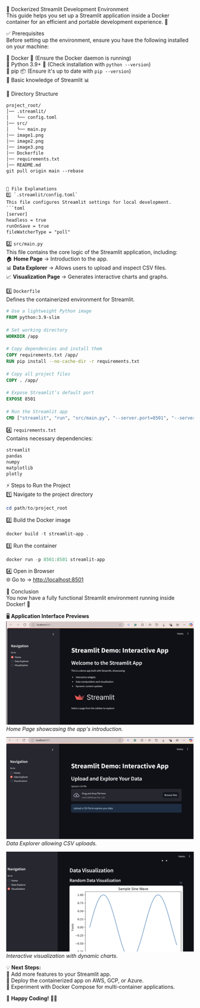 🐳 Dockerized Streamlit Development Environment  
This guide helps you set up a Streamlit application inside a Docker container for an efficient and portable development experience. 🚀  

✅ Prerequisites  
Before setting up the environment, ensure you have the following installed on your machine:  

🔹 Docker 🐳 (Ensure the Docker daemon is running)  
🔹 Python 3.9+ 🐍 (Check installation with `python --version`)  
🔹 pip 📦 (Ensure it's up to date with `pip --version`)  
🔹 Basic knowledge of Streamlit 📊  

📂 Directory Structure  
```
project_root/
│── .streamlit/
│   └── config.toml
│── src/
│   └── main.py
│── image1.png
│── image2.png
│── image3.png
│── Dockerfile
│── requirements.txt
│── README.md
git pull origin main --rebase


📜 File Explanations  
1️⃣ `.streamlit/config.toml`  
This file configures Streamlit settings for local development.  
```toml
[server]
headless = true
runOnSave = true
fileWatcherType = "poll"
```

2️⃣ `src/main.py`  
This file contains the core logic of the Streamlit application, including:  
🏠 **Home Page** → Introduction to the app.  
📊 **Data Explorer** → Allows users to upload and inspect CSV files.  
📈 **Visualization Page** → Generates interactive charts and graphs.  

3️⃣ `Dockerfile`  
Defines the containerized environment for Streamlit.  
```dockerfile
# Use a lightweight Python image
FROM python:3.9-slim  

# Set working directory
WORKDIR /app  

# Copy dependencies and install them
COPY requirements.txt /app/  
RUN pip install --no-cache-dir -r requirements.txt  

# Copy all project files
COPY . /app/  

# Expose Streamlit’s default port
EXPOSE 8501  

# Run the Streamlit app
CMD ["streamlit", "run", "src/main.py", "--server.port=8501", "--server.address=0.0.0.0"]
```

4️⃣ `requirements.txt`  
Contains necessary dependencies:  
```
streamlit
pandas
numpy
matplotlib
plotly
```

⚡ Steps to Run the Project  
1️⃣ Navigate to the project directory  
```powershell
cd path/to/project_root
```

2️⃣ Build the Docker image  
```powershell
docker build -t streamlit-app .
```

3️⃣ Run the container  
```powershell
docker run -p 8501:8501 streamlit-app
```

4️⃣ Open in Browser  
🌐 Go to → [http://localhost:8501](http://localhost:8501)  

🎯 Conclusion  
You now have a fully functional Streamlit environment running inside Docker! 🚀  

🖥️ **Application Interface Previews**  
![Home Page](image.png)  
*Home Page showcasing the app's introduction.*  

![Data Explorer](image-1.png)  
*Data Explorer allowing CSV uploads.*  

![Visualization Page](image-2.png)  
*Interactive visualization with dynamic charts.*  

💡 **Next Steps:**  
🔹 Add more features to your Streamlit app.  
🔹 Deploy the containerized app on AWS, GCP, or Azure.  
🔹 Experiment with Docker Compose for multi-container applications.  

🚀 **Happy Coding!** 🐳💙
```
